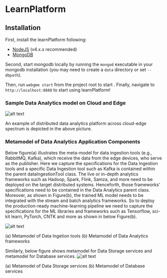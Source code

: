 # LearnPlatform
## Installation
First, install the learnPlatform following:
- [NodeJS](https://nodejs.org/en/) (v4.x.x recommended)
- [MongoDB](https://www.mongodb.com/)

Second, start mongodb locally by running the `mongod` executable in your mongodb installation (you may need to create a `data` directory or set `--dbpath`).

Then, run `webgme start` from the project root to start . Finally, navigate to `http://localhost:8888` to start using learnPlatform!

### Sample Data Analytics model on Cloud and Edge

![alt text](https://github.com/doc-vu/Stratum/blob/master/png/DataAnalyticsModel.png)

An example of distributed data analytics platform across cloud-edge spectrum is depicted in the above picture.

### Metamodel of Data Analytics Application Components

Below figure(a) illustrates the meta-model for data ingestion tools (e.g., RabbitMQ, Kafka), which receive the data from the edge devices, who serve as the publisher. Here we capture the specifications for the Data Ingestion tools and a specific Data Ingestion tool such as Kafka is contained within the parent dataIngestionTool class.  The live or in-depth analytics frameworks such as Hadoop, Spark, Flink, Samza, and more need to be deployed on the target distributed systems. Henceforth, those frameworks' specifications need to be contained in the Data Analytics parent class. Moreover, as shown in Figure(b), the trained ML model needs to be integrated with the stream and batch analytics frameworks.  So to deploy the production-ready machine-learning pipeline we need to capture the specifications for the ML libraries and frameworks such as Tensorflow, sci-kit learn, PyTorch, CNTK and more as shown in below Figure(b). 

![alt text](https://github.com/doc-vu/Stratum/blob/master/png/DataAnalytics.png)

(a) Metamodel of Data Ingetion tools (b) Metamodel of Data Analytics frameworks

Similarly, below figure shows metamodel for Data Storage services and metamodel for Database services.
![alt text](https://github.com/doc-vu/Stratum/blob/master/png/DataStorage.png)

(a) Metamodel of Data Storage services (b) Metamodel of Database services
